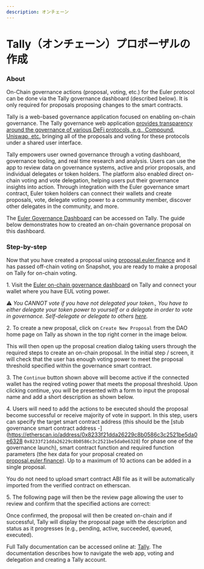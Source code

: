 ```yaml
---
description: オンチェーン
---
```


# Tally（オンチェーン）プロポーザルの作成

### About

On-Chain governance actions (proposal, voting, etc.) for the Euler protocol can be done via the Tally governance dashboard (described below). It is only required for proposals proposing changes to the smart contracts.

Tally is a web-based governance application focused on enabling on-chain governance. The Tally governance web application [provides transparency around the governance of various DeFi protocols, e.g., Compound, Uniswap, etc.](https://docs.tally.xyz/) bringing all of the proposals and voting for these protocols under a shared user interface.

Tally empowers user owned governance through a voting dashboard, governance tooling, and real time research and analysis. Users can use the app to review data on governance systems, active and prior proposals, and individual delegates or token holders. The platform also enabled direct on-chain voting and vote delegation, helping users put their governance insights into action. Through integration with the Euler governance smart contract, Euler token holders can connect their wallets and create proposals, vote, delegate voting power to a community member, discover other delegates in the community, and more.

The [Euler Governance Dashboard](https://www.tally.xyz/governance/eip155:1:0xd8E2114f6bCbaee83CDEB1bD6650a28BBcF144D5) can be accessed on Tally. The guide below demonstrates how to created an on-chain governance proposal on this dashboard.

### Step-by-step

Now that you have created a proposal using [proposal.euler.finance](https://proposal.euler.finance/) and it has passed off-chain voting on Snapshot, you are ready to make a proposal on Tally for on-chain voting.

1\. Visit the [Euler on-chain governance dashboard](https://www.tally.xyz/governance/eip155:1:0xd8E2114f6bCbaee83CDEB1bD6650a28BBcF144D5) on Tally and connect your wallet where you have EUL voting power.

⚠️ _You CANNOT vote if you have not delegated your token., You have to either delegate your token power to yourself or a delegate in order to vote in governance. Self-delegate or delegate to others_ [_here_](https://app.euler.finance/delegates)_._

2\. To create a new proposal, click on `Create New Proposal` from the DAO home page on Tally as shown in the top right corner in the image below.

This will then open up the proposal creation dialog taking users through the required steps to create an on-chain proposal. In the initial step / screen, it will check that the user has enough voting power to meet the proposal threshold specified within the governance smart contract.

3\. The `Continue` button shown above will become active if the connected wallet has the reqired voting power that meets the proposal threshold. Upon clicking continue, you will be presented with a form to input the proposal name and add a short description as shown below.

4\. Users will need to add the actions to be executed should the proposal become successful or receive majority of vote in support. In this step, users can specify the target smart contract address (this should be the \[stub governance smart contract address -]\(https://etherscan.io/address/0x8233f21dda26229c8b0586c3c2521be5da0e6328 `0x8233f21dda26229c8b0586c3c2521be5da0e6328`) for phase one of the governance launch), smart contract function and required function parameters (the hex data for your proposal created on [proposal.euler.finance](https://proposal.euler.finance/)). Up to a maximum of 10 actions can be added in a single proposal.

You do not need to upload smart contract ABI file as it will be automatically imported from the verified contract on etherscan.

5\. The following page will then be the review page allowing the user to review and confirm that the specified actions are correct:

Once confirmed, the proposal will then be created on-chain and if successful, Tally will display the proposal page with the description and status as it progresses (e.g., pending, active, succeeded, queued, executed).

Full Tally documentation can be accessed online at: [Tally](https://docs.withtally.com). The documentation describes how to navigate the web app, voting and delegation and creating a Tally account.
